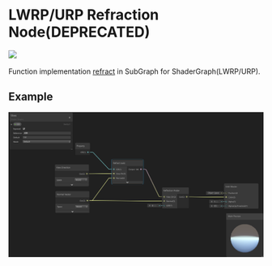 LWRP/URP Refraction Node(DEPRECATED)
====================

<p align="left"> <img src="https://github.com/RoBit666/LWRP-Refraction/blob/master/readme-img/GIF.gif"> </p>

Function implementation [refract] in SubGraph for ShaderGraph(LWRP/URP).

Example
-------
<p align="center"> <img src="https://github.com/RoBit666/LWRP-Refraction/blob/master/readme-img/ShaderGraph-Fake-Glass.png"> </p>

[refract]: https://www.khronos.org/registry/OpenGL-Refpages/gl4/html/refract.xhtml
